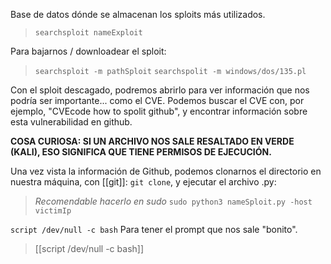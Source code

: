 Base de datos dónde se almacenan los sploits más utilizados.

>`searchsploit nameExploit`

Para bajarnos / downloadear el sploit:

>`searchsploit -m pathSploit`
  `searchspolit -m windows/dos/135.pl`

Con el sploit descagado, podremos abrirlo para ver información que nos podría ser importante... como el CVE. Podemos buscar el CVE con, por ejemplo, "CVEcode how to spolit github", y encontrar información sobre esta vulnerabilidad en github.

**COSA CURIOSA: SI UN ARCHIVO NOS SALE RESALTADO EN VERDE (KALI), ESO SIGNIFICA QUE TIENE PERMISOS DE EJECUCIÓN.**

Una vez vista la información de Github, podemos clonarnos el directorio en nuestra máquina, con [[git]]: `git clone`, y ejecutar el archivo .py:

> *Recomendable hacerlo en sudo*
> `sudo python3 nameSploit.py -host victimIp`

`script /dev/null -c bash`
Para tener el prompt que nos sale "bonito".

>[[script /dev/null -c bash]]
